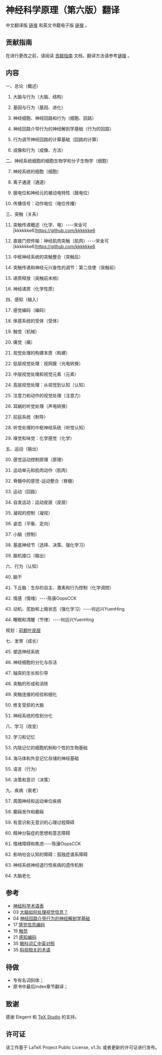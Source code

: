 

# 神经科学原理（第六版）翻译

中文翻译版 [链接](https://github.com/OpenHUTB/neuro/releases) 和英文书籍电子版 [链接](https://pan.baidu.com/s/1c0haMl287vFUA51rRusHaA?pwd=dong) 。

## 贡献指南
在进行更改之前，请阅读 [贡献指南](https://github.com/OpenHUTB/bazaar/blob/master/CONTRIBUTING.md) 文档，翻译方法请参考[链接](https://github.com/OpenHUTB/bazaar/blob/master/translation.md) 。

## 内容

一、总论（概述）

1. 大脑与行为（大脑、结构）

2. 基因与行为（基因、进化）

3. 神经细胞、神经回路和行为（细胞、回路）

4. 神经回路介导行为的神经解剖学基础（行为的回路）
 
5. 行为调节神经回路的计算基础（回路的计算）

6. 成像和行为（成像、方法）

二、神经系统细胞的细胞生物学和分子生物学（细胞）

7. 神经系统的细胞（细胞）

8. 离子通道（通道）

9. 膜电位和神经元的被动电特性（膜电位）

10. 传播信号：动作电位（电位传播）


三、突触（关系）

11. 突触传递概述（化学、电）----宋金可 [kkkkkke6]https://github.com/kkkkkke6

12. 直接门控传输：神经肌肉突触（肌肉）----宋金可 [kkkkkke6]https://github.com/kkkkkke6

13. 中枢神经系统的突触整合（突触后）

14. 突触传递和神经元兴奋性的调节：第二信使（突触前）

15. 递质释放（突触前末梢）

16. 神经递质（化学性质）


四、感知（输入）

17. 感觉编码（编码）

18. 体感系统的受体（受体）

19. 触觉（机械）

20. 痛觉（痛）

21. 视觉处理的构建本质（构建）

22. 低层视觉处理：视网膜（光电转换）

23. 中层视觉处理和视觉元素（元素）

24. 高层视觉处理：从视觉到认知（认知）

25. 注意力和动作的视觉处理（注意力）

26. 耳蜗的听觉处理（声电转换）

27. 前庭系统（制导）

28. 听觉处理的中枢神经系统（听觉认知）

29. 嗅觉和味觉：化学感觉（化学）


五、运动（输出）

30. 感觉运动控制原理（原理）

31. 运动单元和肌肉动作（肌肉）

32. 脊髓中的感觉-运动整合（脊髓）

33. 运动（回路）

34. 自发运动：运动皮层（皮层）

35. 凝视的控制（凝视）

36. 姿态（平衡、定向）

37. 小脑（控制）

38. 基底神经节（选择、决策、强化学习）

39. 脑机接口（输出）


六、行为（认知）

40. 脑干

41. 下丘脑：生存的自主、激素和行为控制（化学调控）

42. 情感（情绪）----陈康OopsCCK

43. 动机、奖励和上瘾状态（强化学习）----何远兴YuenHing

44. 睡眠和清醒（节律）----何远兴YuenHing

规划：[前额叶皮层](https://github.com/OpenHUTB/PFC)

七、发育（成长）

45. 塑造神经系统

46. 神经细胞的分化与存活

47. 轴突的生长和引导

48. 突触的形成和消除

49. 突触连接的经验和细化

50. 修复受损的大脑

51. 神经系统的性别分化


八、学习（改变）

52. 学习和记忆

53. 内隐记忆的细胞机制和个性的生物基础

54. 海马体和外显记忆存储的神经基础

55. 语言（行为）

56. 决策和意识（决策）


九、疾病（衰老）

57. 周围神经和运动单位疾病

58. 癫痫发作和癫痫

59. 有意识和无意识的心理过程障碍

60. 精神分裂症的思想和意志障碍

61. 情绪障碍和焦虑----陈康OopsCCK

62. 影响社会认知的障碍：孤独症谱系障碍

63. 神经系统神经退行性疾病的遗传机制

64. 大脑老化


## 参考
* [神经科学术语表](https://zhuanlan.zhihu.com/p/273186198?utm_id=0)
* 03 [大脑如何处理视觉信息？](https://zhuanlan.zhihu.com/p/273189834?utm_id=0)
* 04 [神经回路介导行为的神经解剖学基础](https://blog.csdn.net/qq_39318443/article/details/106892674)
* 17 [感觉信息编码](https://www.zhihu.com/people/lcp-1/following/columns)
* 19 [触觉](https://blog.csdn.net/qq_39318443/article/details/106892674)
* 21 [感知编码](https://www.dxy.cn/bbs/newweb/pc/post/40268362)
* 35 [眼科词汇中英对照](https://www.sohu.com/a/603321979_121124541)
* 35 [斜视相关的术语](https://wenku.baidu.com/view/f07cd2aebad528ea81c758f5f61fb7360b4c2b30.html) 


## 待做
* 专有名词斜体；
* 原书中最后index章节翻译；

## 致谢

感谢 Elegent 和 [TeX Studio](http://www.latexstudio.net/) 的支持。


## 许可证

该工作基于 LaTeX Project Public License, v1.3c 或者更新的许可证进行发布。


